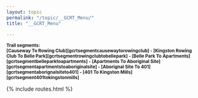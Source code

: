 ```yaml
---
layout: topic
permalink: "/topic/__GCRT_Menu/"
title: "__GCRT_Menu"

---
```


<p class="info"><strong><small>Trail segments:<br>[Causeway To Rowing Club][gcrtsegmentcausewaytorowingclub] - [Kingston Rowing Club To Belle Park][gcrtsegmentrowingclubtobellepark] - [Belle Park To Apartments][gcrtsegmentbelleparktoapartments] - [Apartments To Aboriginal Site][gcrtsegmentapartmentstoaboriginalsite] - [Aborignal Site To 401][gcrtsegmentaborignalsiteto401] - [401 To Kingston Mills][gcrtsegment401tokingstonmills] </small></strong></p>

{% include routes.html %}
